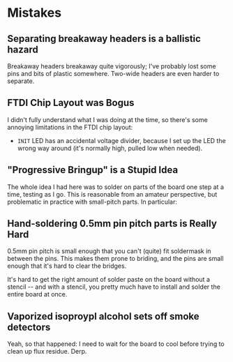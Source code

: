 # Mistakes

## Separating breakaway headers is a ballistic hazard

Breakaway headers breakaway quite vigorously; I've probably lost some pins and
bits of plastic somewhere.  Two-wide headers are even harder to separate.

## FTDI Chip Layout was Bogus

I didn't fully understand what I was doing at the time, so there's some annoying limitations in the FTDI chip layout:

* `INIT` LED has an accidental voltage divider, because I set up the LED the wrong way around (it's normally high, pulled low when needed).

## "Progressive Bringup" is a Stupid Idea

The whole idea I had here was to solder on parts of the board one step at a time, testing as I go.  This is reasonable from an amateur perspective, but problematic in practice with small-pitch parts.  In particular:

## Hand-soldering 0.5mm pin pitch parts is Really Hard

0.5mm pin pitch is small enough that you can't (quite) fit soldermask in between the pins.  This makes them prone to briding, and the pins are small enough that it's hard to clear the bridges.

It's hard to get the right amount of solder paste on the board without a stencil -- and with a stencil, you pretty much have to install and solder the entire board at once.

## Vaporized isoproypl alcohol sets off smoke detectors

Yeah, so that happened: I need to wait for the board to cool before trying to clean up flux residue. Derp.

